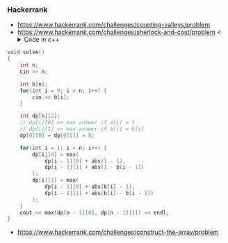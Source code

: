 ### Hackerrank

- https://www.hackerrank.com/challenges/counting-valleys/problem
- https://www.hackerrank.com/challenges/sherlock-and-cost/problem
<<details>
    <summary>Code in c++</summary>

```cpp
void solve()
{
    int n;
    cin >> n;

    int b[n];
    for(int i = 0; i < n; i++) {
        cin >> b[i];
    }

    int dp[n][2]; 
    // dp[i][0] => max answer if a[i] = 1
    // dp[i][1] => max answer if a[i] = b[i]
    dp[0][0] = dp[0][1] = 0;

    for(int i = 1; i < n; i++) {
        dp[i][0] = max(
            dp[i - 1][0] + abs(1 - 1),
            dp[i - 1][1] + abs(1 - b[i - 1])
        );
        dp[i][1] = max(
            dp[i - 1][0] + abs(b[i] - 1),
            dp[i - 1][1] + abs(b[i] - b[i - 1])
        );
    }
    cout << max(dp[n - 1][0], dp[n - 1][1]) << endl;
}
```
</details>

- https://www.hackerrank.com/challenges/construct-the-array/problem